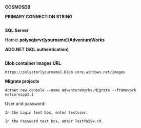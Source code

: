 **COSMOSDB**

**PRIMARY CONNECTION STRING** 

```

```

**SQL Server**

Home\ **polysqlsrvr\[yourname]\AdventureWorks**

**ADO.NET (SQL authentication)**

```

```

**Blob container images URL**

```
https://polystor[yourname].blob.core.windows.net/images
```
**Migrate projects**

```
dotnet new console --name AdventureWorks.Migrate --framework netcoreapp3.1
```

User and password:

```
In the Login text box, enter testuser.

In the Password text box, enter TestPa55w.rd.
```

